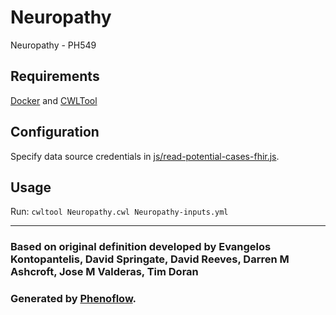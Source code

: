 # Neuropathy

Neuropathy - PH549

## Requirements

[Docker](https://docs.docker.com/install/) and [CWLTool](https://github.com/common-workflow-language/cwltool#install)

## Configuration

Specify data source credentials in [js/read-potential-cases-fhir.js](js/read-potential-cases-fhir.js).

## Usage

Run: `cwltool Neuropathy.cwl Neuropathy-inputs.yml`

***

### Based on original definition developed by Evangelos Kontopantelis, David Springate, David Reeves, Darren M Ashcroft, Jose M Valderas, Tim Doran
### Generated by [Phenoflow](https://kclhi.org/phenoflow).
